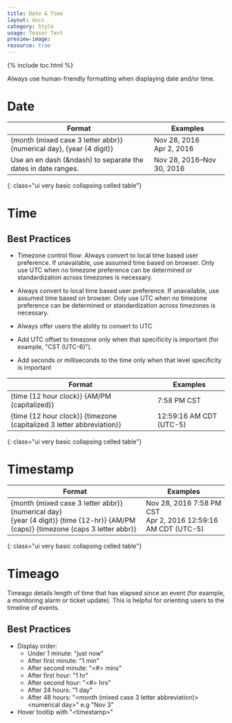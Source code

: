 ```yaml
---
title: Date & Time
layout: docs
category: Style
usage: Teaser Text
preview-image:
resource: true
---
```


{% include toc.html %}

Always use human-friendly formatting when displaying date and/or time.

# Date

| Format | Examples |
| --- | --- |
| {month (mixed case 3 letter abbr)} {numerical day}, {year (4 digit)} | Nov 28, 2016<br>Apr 2, 2016 |
| Use an en dash (&ndash) to separate the dates in date ranges. | Nov 28, 2016–Nov 30, 2016 |
{: class="ui very basic collapsing celled table"}

# Time

## Best Practices

-   Timezone control flow: Always convert to local time based user preference.
    If unavailable, use assumed time based on browser. Only use UTC when no
    timezone preference can be determined or standardization across timezones
    is necessary.

-   Always convert to local time based user preference. If unavailable, use
    assumed time based on browser. Only use UTC when no timezone preference can
    be determined or standardization across timezones is necessary.

-   Always offer users the ability to convert to UTC

-   Add UTC offset to timezone only when that specificity is important (for
    example, "CST (UTC-6)").

-   Add seconds or milliseconds to the time only when that level specificity is
    important

| Format | Examples |
| --- | --- |
| {time (12 hour clock)} {AM/PM (capitalized)} | 7:58 PM CST |
| {time (12 hour clock)} {timezone (capitalized 3 letter abbreviation)} | 12:59:16 AM CDT (UTC-5) |
{: class="ui very basic collapsing celled table"}

# Timestamp

| Format | Examples |
| --- | --- |
| {month (mixed case 3 letter abbr)} {numerical day}<br>{year (4 digit)} {time (12-hr)} {AM/PM (caps)} {timezone (caps 3 letter abbr)} | Nov 28, 2016 7:58 PM CST<br>Apr 2, 2016 12:59:16 AM CDT (UTC-5) |
{: class="ui very basic collapsing celled table"}

# Timeago

Timeago details length of time that has elapsed since an event (for example, a
monitoring alarm or ticket update). This is helpful for orienting users to the
timeline of events.

## Best Practices

-   Display order:
    -   Under 1 minute: "just now"
    -   After first minute: "1 min"
    -   After second minute: "\<#\> mins"
    -   After first hour: "1 hr"
    -   After second hour: "\<#\> hrs"
    -   After 24 hours: "1 day"
    -   After 48 hours: "\<month (mixed case 3 letter abbreviation)\> \<numerical day\>" e.g "Nov 3"
-   Hover tooltip with "\<timestamp\>"
